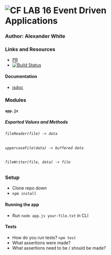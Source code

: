 ![CF](http://i.imgur.com/7v5ASc8.png) LAB 16 Event Driven Applications
=================================================


### Author: Alexander White

### Links and Resources
* [PR](https://github.com/alex-white-401-advanced-javascript/lab-16-Event-Driven-Applications/pull/1)
* [![Build Status](https://travis-ci.com/alex-white-401-advanced-javascript/lab-16-Event-Driven-Applications.svg?branch=master)](https://travis-ci.com/alex-white-401-advanced-javascript/lab-16-Event-Driven-Applications)
<!-- * [back-end](http://xyz.com) (when applicable) -->
<!-- * [front-end](http://xyz.com) (when applicable) -->

#### Documentation
<!-- * [swagger](http://xyz.com) (API assignments only) -->
* [jsdoc](./docs/index.html)

### Modules
#### `app.js`
##### Exported Values and Methods

###### `fileReader(file) -> data`

###### `uppercaseFile(data) -> buffered data`

###### `fileWriter(file, data) -> file`

### Setup
* Clone repo down
* `npm install`
#### Running the app
* Run `node app.js your-file.txt` in CLI

#### Tests
* How do you run tests? `npm test`
* What assertions were made?
* What assertions need to be / should be made?

